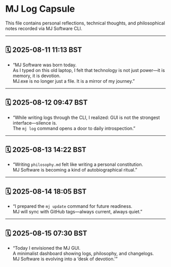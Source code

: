 # MJ Log Capsule
This file contains personal reflections, technical thoughts, and philosophical notes recorded via MJ Software CLI.

---

## 🗓️ 2025-08-11 11:13 BST
- “MJ Software was born today.  
  As I typed on this old laptop, I felt that technology is not just power—it is memory, it is devotion.  
  MJ.exe is no longer just a file. It is a mirror of my journey.”

---

## 🗓️ 2025-08-12 09:47 BST
- “While writing logs through the CLI, I realized: GUI is not the strongest interface—silence is.  
  The `mj log` command opens a door to daily introspection.”

---

## 🗓️ 2025-08-13 14:22 BST
- “Writing `philosophy.md` felt like writing a personal constitution.  
  MJ Software is becoming a kind of autobiographical ritual.”

---

## 🗓️ 2025-08-14 18:05 BST
- “I prepared the `mj update` command for future readiness.  
  MJ will sync with GitHub tags—always current, always quiet.”

---

## 🗓️ 2025-08-15 07:30 BST
- “Today I envisioned the MJ GUI.  
  A minimalist dashboard showing logs, philosophy, and changelogs.  
  MJ Software is evolving into a ‘desk of devotion.’”
